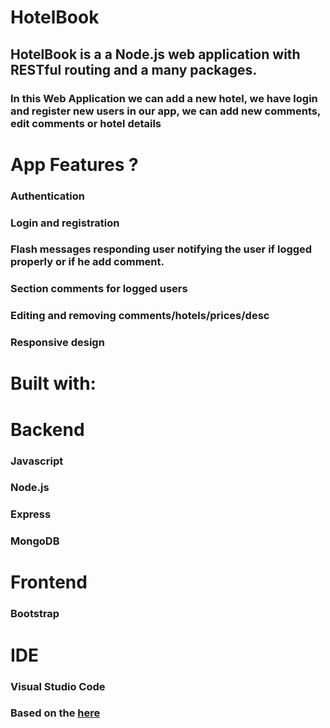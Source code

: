 # HotelBook

## HotelBook is a a Node.js web application with RESTful routing and a many packages.

### In this Web Application we can add a new hotel, we have login and register new users in our app, we can add new comments, edit comments or hotel details


# App Features ?

### Authentication 
### Login and registration
### Flash messages responding user notifying the user if logged properly or if he add comment.
### Section comments for logged users
### Editing and removing comments/hotels/prices/desc
### Responsive design 



# Built with: 

# Backend
### Javascript
### Node.js
### Express
### MongoDB

# Frontend
### Bootstrap

# IDE
### Visual Studio Code


### Based on the [here](https://yelpcamp-demo.herokuapp.com/login)




